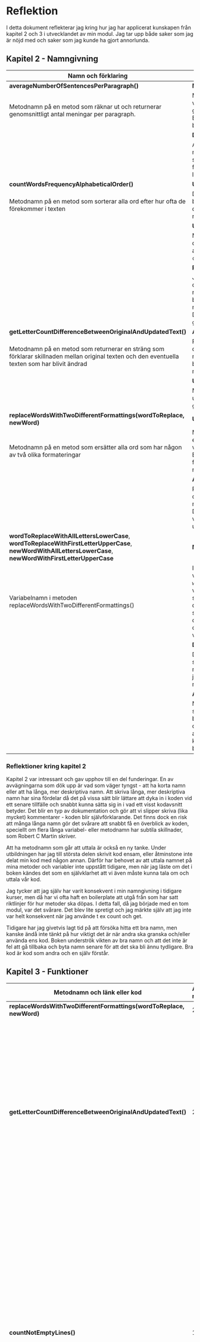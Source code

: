 # Reflektion
I detta dokument reflekterar jag kring hur jag har applicerat kunskapen från kapitel 2 och 3 i utvecklandet av min modul. Jag tar upp både saker som jag är nöjd med och saker som jag kunde ha gjort annorlunda.

## Kapitel 2 - Namngivning

| **Namn och förklaring** | **Reflektion** |
|---------------------|----------|
| **averageNumberOfSentencesPerParagraph()** | **Method Names** |
| Metodnamn på en metod som räknar ut och returnerar genomsnittligt antal meningar per paragraph. | Metodnamn ska innehålla eller vara verb som förklarar vad metoden gör, vilket detta metodnamn saknar. Borde ha hetat ```get``` eller ```count``` i början av metodnamnet. |
| | **Don't Pun** |
| | Alla mina variabelnamn och metodnamn är skapade för att vara så tydliga och enkla som möjligt, det finns ingen "humor" eller internt lingo i min namngivning. |
| **countWordsFrequencyAlphabeticalOrder()** | **Use Intention-Revealing Names** | 
| Metodnamn på en metod som sorterar alla ord efter hur ofta de förekommer i texten | Det är inte helt tydligt att metoden både sorterar orden efter hur ofta de förekommer i texten samt returnerar resultatet. |
| | **Use Searchable Names** |
| | Metoden har ett långt namn, men det gör den mer sökbar istället för att t ex döpa den till ```countWrdFreqAlphOrder()```. |
| | **Pick One Word per Concept** |
| | Jag använder både ```count``` och ```get``` i olika metodnamn där metoden returnerar ett uträknat värde. Jag borde använda ```get``` istället om metoden returnerar ett värde. Denna metod borde heta ```getWordCountAlphabeticalOrder()```. |
| **getLetterCountDifferenceBetweenOriginalAndUpdatedText()** | **Avoid Disinformation** |
| Metodnamn på en metod som returnerar en sträng som förklarar skillnaden mellan original texten och den eventuella texten som har blivit ändrad | På metodnamnet låter det som att det kommer att returneras en siffra, men det returneras en sträng. Det blir otydligt för användaren av modulen. |
| | **Use Pronounceable Names** |
| | Metodnamnet går att enkelt att uttala till skillnad från t ex ```getLtrCntDiffBtwnOrigAndUpdText()```. |
| **replaceWordsWithTwoDifferentFormattings(wordToReplace, newWord)** | **Use Intention-Revealing Names** |
| Metodnamn på en metod som ersätter alla ord som har någon av två olika formateringar | Metodnamnet är tydligt med att det ersätter ord. Däremot är det otydligt vilka formateringar som ersätts. Borde kanske ha delats upp till fler funktioner för att kunna göra namnet tydligare. |
| | **Add Meaningful Context** |
| | Parametrarna heter ```wordToReplace``` och ```newWord``` istället för att ta något mindre tydligt som ```word1``` och ```word2```. Detta återspeglar sig sen genom hur variabelnamnen fortsätter att utvecklas inuti metoden, se nedan. |
| **wordToReplaceWithAllLettersLowerCase**, **wordToReplaceWithFirstLetterUpperCase**, **newWordWithAllLettersLowerCase**, **newWordWithFirstLetterUpperCase** | **Make Meaningful Distinctions** |
| Variabelnamn i metoden replaceWordsWithTwoDifferentFormattings() | I stället för att endast döpa variablerna till ```wordToReplace1``` och ```wordToReplace2``` osv gav jag variablerna långa deskriptiva namn så att det ska bli lättare att särskilja dem. Eftersom jag applicerade samma mönster på ```wordToReplace``` och ```newWord``` lät jag ```wordToReplace``` och ```newWord``` står kvar i början av variabelnamnen. |
| | **Don’t Add Gratuitous Context** |
| | Det är långa variabelnamn och det skulle eventuellt gå att ta bort ```With``` mitt i namnen, men i övrigt tycker jag att all information i namnen är motiverade. |
| | **Avoid Mental Mapping** |
| | Mina namnval är tydliga för att det ska vara enkelt att följa med i koden, både under utvecklingen av koden och när den senare läses av någon annan. Användaren ska inte behöva komma ihåg vad en variabel betyder. |  

### Reflektioner kring kapitel 2  
Kapitel 2 var intressant och gav upphov till en del funderingar. En av avvägningarna som dök upp är vad som väger tyngst - att ha korta namn eller att ha långa, mer deskriptiva namn. Att skriva långa, mer deskriptiva namn har sina fördelar då det på vissa sätt blir lättare att dyka in i koden vid ett senare tillfälle och snabbt kunna sätta sig in i vad ett visst kodavsnitt betyder. Det blir en typ av dokumentation och gör att vi slipper skriva (lika mycket) kommentarer - koden blir självförklarande. Det finns dock en risk att många långa namn gör det svårare att snabbt få en överblick av koden, speciellt om flera långa variabel- eller metodnamn har subtila skillnader, som Robert C Martin skriver.

Att ha metodnamn som går att uttala är också en ny tanke. Under utbildningen har jag till största delen skrivit kod ensam, eller åtminstone inte delat min kod med någon annan. Därför har behovet av att uttala namnet på mina metoder och variabler inte uppstått tidigare, men när jag läste om det i boken kändes det som en självklarhet att vi även måste kunna tala om och uttala vår kod.

Jag tycker att jag själv har varit konsekvent i min namngivning i tidigare kurser, men då har vi ofta haft en boilerplate att utgå från som har satt riktlinjer för hur metoder ska döpas. I detta fall, då jag började med en tom modul, var det svårare. Det blev lite spretigt och jag märkte själv att jag inte var helt konsekvent när jag använde t ex count och get.

Tidigare har jag givetvis lagt tid på att försöka hitta ett bra namn, men kanske ändå inte tänkt på hur viktigt det är när andra ska granska och/eller använda ens kod. Boken underströk vikten av bra namn och att det inte är fel att gå tillbaka och byta namn senare för att det ska bli ännu tydligare. Bra kod är kod som andra och en själv förstår.

## Kapitel 3 - Funktioner

| Metodnamn och länk eller kod | Antal rader | Reflektion |
|------------------------------|-------------|------------|
| **replaceWordsWithTwoDifferentFormattings(wordToReplace, newWord)** | 26 | **Don’t Repeat Yourself** |
| | | I denna metod repeteras kod där både ```wordToReplace``` och ```newWord``` görs om till olika format och sen läggs in i en array. Detta hade kunnat göras via en egen metod som returnerar en array istället. |
| | | **Function Arguments** |
| | | Metoden har två argument (dyadic), vilket bör undvikas enligt boken. Jag hade kunnat skapa klassen ```Word``` och anropa två instanser av den istället, men har valt att behålla metoden på detta sätt. |
| **getLetterCountDifferenceBetweenOriginalAndUpdatedText()** | 21 | **Small!** |
| | | En funktion ska vara liten och en if-sats borde bara ha en rad med kod i sig, förslagsvis bestående av ett funktionsanrop. I denna funktion finns en if-sats som har ytterligare en if-sats inuti sig. Den inre if-satsen behöver inte ligger inuti den ytter if-satsen. Hela funktionen i sig kan även göras mindre, se nedan. |
| | | **Do One Thing** |
| | | Denna gör många saker. Den kan göras om till tre funktioner. En funktion som heter ```isOriginalTextAndUpdatedTextSame()``` som returnerar en boolean. En funktion som heter ```isUpdatedText()``` som kontrollerar om något ord har blivit utbytt (dvs ```this.#updatedTextWithReplacedWords``` existerar) och som returnerar en boolean. Sen går det att ha behålla namnet på denna funktion och göra så att den returnerar den faktiska längdskillnaden som ett nummer och då t ex alltid säga hur många tecken längre eller kortare originaltexten är jämfört med den uppdaterade texten. |
| | | **Structured Programming** |
| | | Enligt Edsger Dijkstra bör det endast finnas en väg ut ur en metod, dvs en retursats. Denna metod har fyra retursatser. |
| **countNotEmptyLines()** | 12 | **Use Descriptive Names** |
| | | Beskriver tydligt att den räknar alla rader som inte är tomma. Borde däremot ha hetat ```getNotEmptyLinesCount```. |
| | | **Reading Code from Top to Bottom: The Stepdown Rule** |
| | | Eftersom vissa av mina metoder anropar samma metod är det inte möjligt att göra koden läsbar "from top to bottom". Jag har därför valt att lägga de publika metoderna överst i bokstavsordning och därefter de privata metoderna i bokstavsordning. |
| | | **Function Arguments** |
| | | Genom att använda det privata fältet ```this.#trimmedLines``` behöver inga argument användas i metoden (niladic). |
| **countNonEmptyLinesWithoutJSComments()** | 12 | **Use Descriptive Names** |
| | | Lite otydligt vad ```JSComments``` betyder. Metoden riktar sig inte heller specifikt mot JavaScript-kommentarer, utan räknar alla rader som inte är tomma samt rader inte som börjar med tecknen * eller /. Hade behövt delas upp i flera metoder för att kunna få bättre namn, men med relativt få kodrader känns det överflödigt. |
| | | **One Level of Abstraction per Function** |
| | | Denna metod har två olika abstraktionsnivåer då if-satsen under vissa förutsättningar gör ett metodanrop ```this.#trimmedLines``` och övriga rader kod i metoden är på en lägre abstraktionsnivå. |
| **countNotEmptyLines()** | 12 | **Don’t Repeat Yourself** |
| | | Denna metod gör i stort sett samma sak som ```**countNonEmptyLinesWithoutJSComments()**``` och går därför emot DRY-principen. Dessa två metoder bör istället anropa en tredje metod som tar emot respektive logiskt uttryck (vilket är det som skiljer de två metoderna åt) som ett argument. |
| | | **Have No Side Effects** |
| | | Om arrayen ```this.#trimmedLines``` är tom anropas metoden ```this.#splitTextIntoTrimmedLines()``` som fyller arrayen med element. Det är en sidoeffekt som inte framgår av något av metodnamnen. |

### Reflektioner kring kapitel 3  
Den största behållningen från kapitel 3 är att funktionerna ska vara små. Som junior utvecklare ställer jag mig dock försiktigt skeptisk till hur bokens exempel drar detta till sin spets. Jag kan se hur det är lättare att både översätta modulen till ett annat språk samt att det gör modulen enklare att expandera, men jag anser inte att koden blir mer lättläst. Flödet i läsandet av koden bli mindre läsbar då jag upplever att det är svårt att komma ihåg hur anropet började. Större metoder, i viss utsträckning, är därför att föredra enligt mig, men jag ser absolut att det finns en poäng i att inte skriva metoder som är alldeles för stora. Efter att ha gjort denna laboration kommer jag ta för vana att försöka skriva mindre metoder som riktar sig mer mot att göra en sak, men inte till varje pris.

Att inte blanda abstraktionsnivåer var något som jag inte hade tänkt på överhuvudtaget tidigare och där ställer jag mig också lite skeptisk, men då det går i linje med att en metod ska göra en sak kan jag köpa konceptet.

Att det däremot skulle vara mindre önskvärt att ta emot argument i en metod hade jag svårt att förstå från början. Jag skapade därför först en vanlig modul, men övergick sedan till att göra om den till en klass där jag kunde spara olika privata fält som mina metoder kunde anropa utan att behöva ta emot argument varje gång. Endast fyra av mina sjutton publika metoder tar emot argument, vilket jag är nöjd med. Jag håller även med om att inte ta emot argument underlättar testningen och att det inte finns en risk att argument skickas in i fel format eller fel ordning.

## Reflektion kring uppgiften
Jag tycker att boken är väldigt intressant och pedagogiskt skriven. Det är även uppfriskande med en bok som har lite humor. 

Koncepten fån kapitel 2 kändes enklast att ta in, troligtvis eftersom namngivning är enklare att ”ta på” än funktioner. Som jag redan har skrivit håller jag inte helt med om författarens syn på exakt hur små funktioner ska vara. Däremot kommer dessa två kapitel ha inverkan på hur jag namnger och skriver framtida funktioner.

Eftersom jag hade läst i boken innan jag gjorde laborationen märkte jag att det som hade fastnat mest var att använda deskriptiva namn för både metoder och variabler samt att försöka skriva kortare metoder. Under reflektion av kodkvalitetskraven märkte jag dock att det fortfarande finns flera delar att arbeta vidare med, exempelvis *Use Intention-Revealing Names* och *Pick One Word per Concept*. Jag tycker även att det är svårt, och behöver lära mig mer kring, när det är rimligt att göra en metod mindre och när det blir kaka på kaka. En av mina privata metoder, ```getAndTrimSentences()```, har endast som uppgift att anropa två andra metoder, men eftersom dessa två metoder ska anropas i samma ordning från fyra andra metoder tog jag beslutet att göra ```getAndTrimSentences()``` till en metod. Det känns lite kaka på kaka, men det går i linje med DRY-principen.

Då min klass blev förhållandevis stor i förhållande till kravet på antal publika metoder övervägde jag att bryta ut någon del av koden till en egen klass. Ett alternativ hade varit att göra en ```CodeAnalyzer``` som höll metoden ```countNonEmptyLinesWithoutJSComments()``` där jag även hade kunnat skapa metoder som inriktade sig mer på att analysera kod.
 
